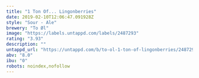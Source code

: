 ```yaml
---
title: "1 Ton Of... Lingonberries"
date: 2019-02-10T12:06:47.091928Z
style: "Sour - Ale"
brewery: "To Øl"
image: "https://labels.untappd.com/labels/2487293"
rating: "3.93"
description: ""
untappd_url: "https://untappd.com/b/to-ol-1-ton-of-lingonberries/2487293"
abv: "8.0"
ibu: "0"
robots: noindex,nofollow
---
```

